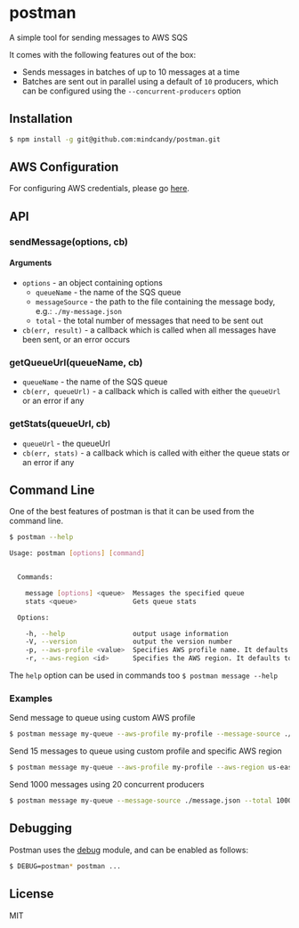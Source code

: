 # postman

A simple tool for sending messages to AWS SQS

It comes with the following features out of the box:

- Sends messages in batches of up to 10 messages at a time
- Batches are sent out in parallel using a default of `10` producers, which can be configured using the `--concurrent-producers` option

## Installation

```bash
$ npm install -g git@github.com:mindcandy/postman.git
```

## AWS Configuration

For configuring AWS credentials, please go [here](http://docs.aws.amazon.com/AWSJavaScriptSDK/guide/node-configuring.html).

## API

### sendMessage(options, cb)

#### Arguments

- `options` - an object containing options
    - `queueName` - the name of the SQS queue
    - `messageSource` - the path to the file containing the message body, e.g.: `./my-message.json`
    - `total` - the total number of messages that need to be sent out
- `cb(err, result)` - a callback which is called when all messages have been sent, or an error occurs


### getQueueUrl(queueName, cb)

- `queueName` - the name of the SQS queue
- `cb(err, queueUrl)` - a callback which is called with either the `queueUrl` or an error if any

### getStats(queueUrl, cb)

- `queueUrl` - the queueUrl
- `cb(err, stats)` - a callback which is called with either the queue stats or an error if any

## Command Line

One of the best features of postman is that it can be used from the command line.

```bash
$ postman --help

Usage: postman [options] [command]


  Commands:

    message [options] <queue>  Messages the specified queue
    stats <queue>              Gets queue stats

  Options:

    -h, --help                 output usage information
    -V, --version              output the version number
    -p, --aws-profile <value>  Specifies AWS profile name. It defaults to default
    -r, --aws-region <id>      Specifies the AWS region. It defaults to eu-west-1
```

The `help` option can be used in commands too `$ postman message --help`

### Examples

Send message to queue using custom AWS profile

```bash
$ postman message my-queue --aws-profile my-profile --message-source ./message.json
```

Send 15 messages to queue using custom profile and specific AWS region

```bash
$ postman message my-queue --aws-profile my-profile --aws-region us-east-1 --message-source ./message.json --total 15
```

Send 1000 messages using 20 concurrent producers

```bash
$ postman message my-queue --message-source ./message.json --total 1000 --concurrent-producers 20
```

## Debugging

Postman uses the [debug](https://github.com/visionmedia/debug) module, and can be enabled as follows:

```bash
$ DEBUG=postman* postman ...
```

## License

MIT
